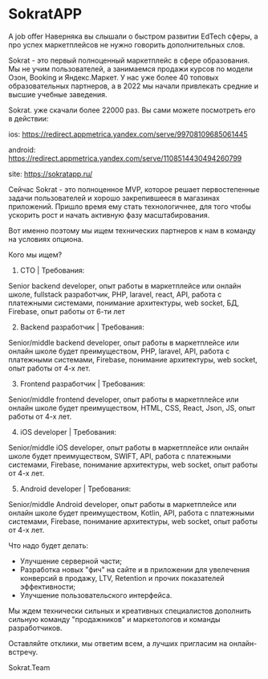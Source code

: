 # SokratAPP
A job offer
Наверняка вы слышали о быстром развитии EdTech сферы, а про успех маркетплейсов не нужно говорить дополнительных слов. 

Sokrat - это первый полноценный маркетплейс в сфере образования. Мы не учим пользователей, а занимаемся продажи курсов по модели Озон, Booking и Яндекс.Маркет. У нас уже более 40 топовых образовательных партнеров, а в 2022 мы начали привлекать средние и высшие учебные заведения. 

Sokrat. уже скачали более 22000 раз. Вы сами можете посмотреть его в действии:

ios: https://redirect.appmetrica.yandex.com/serve/99708109685061445

android: https://redirect.appmetrica.yandex.com/serve/1108514430494260799

site: https://sokratapp.ru/

Сейчас Sokrat - это полноценное MVP, которое решает первостепенные задачи пользователей и хорошо закрепившееся в магазинах приложений. Пришло время ему стать технологичнее, для того чтобы ускорить рост и начать активную фазу масштабирования.

Вот именно поэтому мы ищем технических партнеров к нам в команду на условиях опциона.

Кого мы ищем?

1) CTO | Требования: 

Senior backend developer, опыт работы в маркетплейсе или онлайн школе, fullstack разработчик, PHP, laravel, react, API, работа с платежными системами, понимание архитектуры, web socket, БД, Firebase, опыт работы от 6-ти лет

2) Backend разработчик | Требования:

Senior/middle backend developer, опыт работы в маркетплейсе или онлайн школе будет преимуществом, PHP, laravel, API, работа с платежными системами, Firebase, понимание архитектуры, web socket, опыт работы от 4-х лет.

3)  Frontend разработчик | Требования:

Senior/middle frontend developer, опыт работы в маркетплейсе или онлайн школе будет преимуществом, HTML, CSS, React, Json, JS, опыт работы от 4-х лет.

4) iOS developer | Требования:

Senior/middle iOS developer, опыт работы в маркетплейсе или онлайн школе будет преимуществом, SWIFT, API, работа с платежными системами, Firebase, понимание архитектуры, web socket, опыт работы от 4-х лет.

5) Android developer | Требования:

Senior/middle Android developer, опыт работы в маркетплейсе или онлайн школе будет преимуществом, Kotlin, API, работа с платежными системами, Firebase, понимание архитектуры, web socket, опыт работы от 4-х лет.

Что надо будет делать:
- Улучшение серверной части;
- Разработка новых "фич" на сайте и в приложении для увелечения конверсий в продажу, LTV, Retention и прочих показателей эффективности;
- Улучшение пользовательского интерфейса.

Мы ждем технически сильных и креативных специалистов дополнить сильную команду "продажников" и маркетологов и команды разработчиков. 

Оставляйте отклики, мы ответим всем,  а лучших пригласим на онлайн-встречу.

Sokrat.Team

